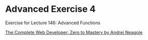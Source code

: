 # Advanced Exercise 4
Exercise for Lecture 146: Advanced Functions

[The Complete Web Developer: Zero to Mastery by Andrei Neagoie](https://www.udemy.com/the-complete-web-developer-in-2018/)
